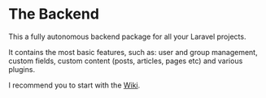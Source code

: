 # The Backend
This a fully autonomous backend package for all your Laravel projects.

It contains the most basic features, such as: user and group management, custom fields, custom content (posts, articles, pages etc) and various plugins.

I recommend you to start with the [Wiki](https://github.com/atorscho/backend/wiki).
